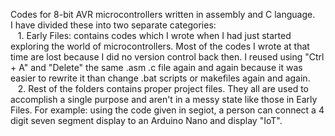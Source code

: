 Codes for 8-bit AVR microcontrollers written in assembly and C language.  
I have divided these into two separate categories:  
&nbsp;&nbsp;&nbsp;1. Early Files: contains codes which I wrote when I had just started exploring the world of microcontrollers. Most of the codes I wrote at that time are lost because I did no version control back then. I reused using "Ctrl + A" and "Delete" the same .asm .c file again and again because it was easier to rewrite it than change .bat scripts or makefiles again and again.
&nbsp;&nbsp;&nbsp;2. Rest of the folders contains proper project files. They all are used to accomplish a single purpose and aren't in a messy state like those in Early Files. For example: using the code given in segiot, a person can connect a 4 digit seven segment display to an Arduino Nano and display "IoT".
